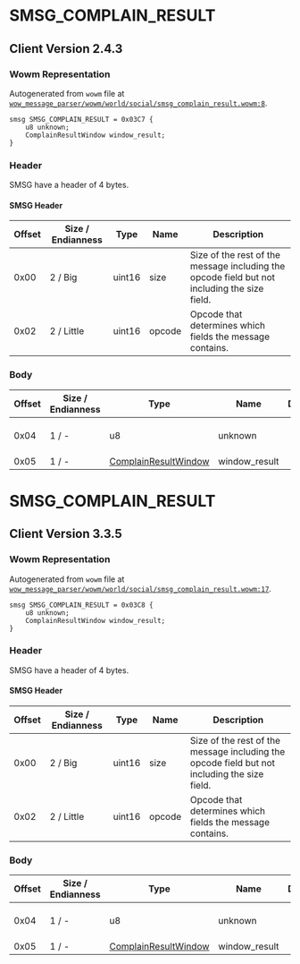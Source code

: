 # SMSG_COMPLAIN_RESULT

## Client Version 2.4.3

### Wowm Representation

Autogenerated from `wowm` file at [`wow_message_parser/wowm/world/social/smsg_complain_result.wowm:8`](https://github.com/gtker/wow_messages/tree/main/wow_message_parser/wowm/world/social/smsg_complain_result.wowm#L8).
```rust,ignore
smsg SMSG_COMPLAIN_RESULT = 0x03C7 {
    u8 unknown;
    ComplainResultWindow window_result;
}
```
### Header

SMSG have a header of 4 bytes.

#### SMSG Header

| Offset | Size / Endianness | Type   | Name   | Description |
| ------ | ----------------- | ------ | ------ | ----------- |
| 0x00   | 2 / Big           | uint16 | size   | Size of the rest of the message including the opcode field but not including the size field.|
| 0x02   | 2 / Little        | uint16 | opcode | Opcode that determines which fields the message contains.|

### Body

| Offset | Size / Endianness | Type | Name | Description | Comment |
| ------ | ----------------- | ---- | ---- | ----------- | ------- |
| 0x04 | 1 / - | u8 | unknown |  | All emulators set to 0. |
| 0x05 | 1 / - | [ComplainResultWindow](complainresultwindow.md) | window_result |  |  |

# SMSG_COMPLAIN_RESULT

## Client Version 3.3.5

### Wowm Representation

Autogenerated from `wowm` file at [`wow_message_parser/wowm/world/social/smsg_complain_result.wowm:17`](https://github.com/gtker/wow_messages/tree/main/wow_message_parser/wowm/world/social/smsg_complain_result.wowm#L17).
```rust,ignore
smsg SMSG_COMPLAIN_RESULT = 0x03C8 {
    u8 unknown;
    ComplainResultWindow window_result;
}
```
### Header

SMSG have a header of 4 bytes.

#### SMSG Header

| Offset | Size / Endianness | Type   | Name   | Description |
| ------ | ----------------- | ------ | ------ | ----------- |
| 0x00   | 2 / Big           | uint16 | size   | Size of the rest of the message including the opcode field but not including the size field.|
| 0x02   | 2 / Little        | uint16 | opcode | Opcode that determines which fields the message contains.|

### Body

| Offset | Size / Endianness | Type | Name | Description | Comment |
| ------ | ----------------- | ---- | ---- | ----------- | ------- |
| 0x04 | 1 / - | u8 | unknown |  | All emulators set to 0. |
| 0x05 | 1 / - | [ComplainResultWindow](complainresultwindow.md) | window_result |  |  |

